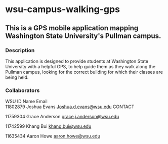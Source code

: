 # wsu-campus-walking-gps
## This is a GPS mobile application mapping Washington State University's Pullman campus.
### Description
This application is designed to provide students at Washington State University with a helpful GPS, to help guide them as they walk along the Pullman campus, looking for the correct building for which their classes are being held.
### Collaborators
  WSU ID	  Name	          Email	                  
  11802879	Joshua Evans	  Joshua.d.evans@wsu.edu	CONTACT
  
  11759304	Grace Anderson	grace.j.anderson@wsu.edu	
  
11742599	Khang Bui	      khang.bui@wsu.edu	

11635434	Aaron Howe    	aaron.howe@wsu.edu	
				
				
